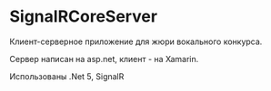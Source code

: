 # SignalRCoreServer

Клиент-серверное приложение для жюри вокального конкурса.

Сервер написан на asp.net, клиент - на Xamarin.

Использованы .Net 5, SignalR
